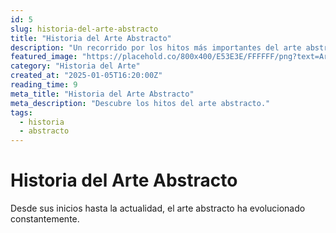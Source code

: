 ```yaml
---
id: 5
slug: historia-del-arte-abstracto
title: "Historia del Arte Abstracto"
description: "Un recorrido por los hitos más importantes del arte abstracto."
featured_image: "https://placehold.co/800x400/E53E3E/FFFFFF/png?text=Arte+Abstracto"
category: "Historia del Arte"
created_at: "2025-01-05T16:20:00Z"
reading_time: 9
meta_title: "Historia del Arte Abstracto"
meta_description: "Descubre los hitos del arte abstracto."
tags:
  - historia
  - abstracto
---
```


# Historia del Arte Abstracto

Desde sus inicios hasta la actualidad, el arte abstracto ha evolucionado constantemente.

